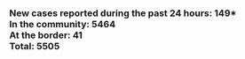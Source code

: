### New cases reported during the past 24 hours: 149*<br/>In the community: 5464<br/>At the border: 41<br/>Total: 5505